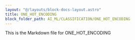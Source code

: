 ```yaml
---
layout: "@/layouts/block-docs-layout.astro"
title: ONE_HOT_ENCODING
block_folder_path: AI_ML/CLASSIFICATION/ONE_HOT_ENCODING
---
```


This is the Markdown file for ONE_HOT_ENCODING

